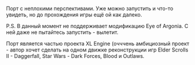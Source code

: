 Порт с неплохими перспективами. Уже можно запустить и что-то увидеть, но до прохождения игры ещё ой как далеко.

P.S. В данный момент не поддерживает модификацию Eye of Argonia. С ней даже не пытайтесь запустить - вылетит.

Порт является частью проекта XL Engine (очччень амбициозный проект - автор хочет сделать на одном движке реконструкции игр Elder Scrolls II - Daggerfall, Star Wars - Dark Forces, Blood и Outlaws.
